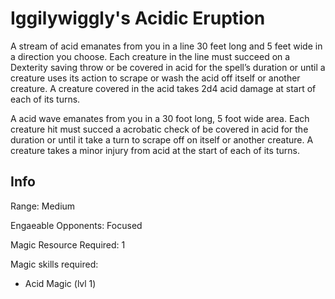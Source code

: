 # Iggilywiggly's Acidic Eruption

A stream of acid emanates from you in a line 30 feet long and 5 feet wide in a direction you choose. Each creature in the line must succeed on a Dexterity saving throw or be covered in acid for the spell’s duration or until a creature uses its action to scrape or wash the acid off itself or another creature. A creature covered in the acid takes 2d4 acid damage at start of each of its turns.

A acid wave emanates from you in a 30 foot long, 5 foot wide area. Each creature hit must succed a acrobatic check of be covered in acid for the duration or until it take a turn to scrape off on itself or another creature. A creature takes a minor injury from acid at the start of each of its turns.

## Info

Range: Medium

Engaeable Opponents: Focused

Magic Resource Required: 1

Magic skills required:

- Acid Magic (lvl 1)
